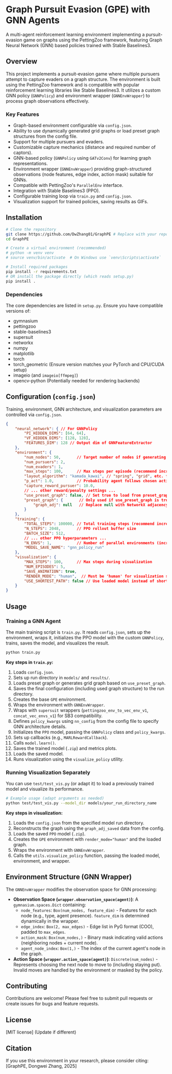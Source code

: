 # Graph Pursuit Evasion (GPE) with GNN Agents

A multi-agent reinforcement learning environment implementing a pursuit-evasion game on graphs using the PettingZoo framework, featuring Graph Neural Network (GNN) based policies trained with Stable Baselines3.

## Overview

This project implements a pursuit-evasion game where multiple pursuers attempt to capture evaders on a graph structure. The environment is built using the PettingZoo framework and is compatible with popular reinforcement learning libraries like Stable Baselines3. It utilizes a custom GNN policy (`GNNPolicy`) and environment wrapper (`GNNEnvWrapper`) to process graph observations effectively.

### Key Features

- Graph-based environment configurable via `config.json`.
- Ability to use dynamically generated grid graphs or load preset graph structures from the config file.
- Support for multiple pursuers and evaders.
- Customizable capture mechanics (distance and required number of captors).
- GNN-based policy (`GNNPolicy` using `GATv2Conv`) for learning graph representations.
- Environment wrapper (`GNNEnvWrapper`) providing graph-structured observations (node features, edge index, action mask) suitable for GNNs.
- Compatible with PettingZoo's `ParallelEnv` interface.
- Integration with Stable Baselines3 (PPO).
- Configurable training loop via `train.py` and `config.json`.
- Visualization support for trained policies, saving results as GIFs.

## Installation

```bash
# Clone the repository
git clone https://github.com/DwZhang01/GraphPE # Replace with your repo URL if different
cd GraphPE

# Create a virtual environment (recommended)
# python -m venv venv
# source venv/bin/activate  # On Windows use `venv\Scripts\activate`

# Install required packages
pip install -r requirements.txt
# OR install the package directly (which reads setup.py)
pip install .
```

### Dependencies

The core dependencies are listed in `setup.py`. Ensure you have compatible versions of:

- gymnasium
- pettingzoo
- stable-baselines3
- supersuit
- networkx
- numpy
- matplotlib
- torch
- torch_geometric (Ensure version matches your PyTorch and CPU/CUDA setup)
- imageio (and `imageio[ffmpeg]`)
- opencv-python (Potentially needed for rendering backends)

## Configuration (`config.json`)

Training, environment, GNN architecture, and visualization parameters are controlled via `config.json`.

```json
{
    "neural_network": { // For GNNPolicy
        "PI_HIDDEN_DIMS": [64, 64],
        "VF_HIDDEN_DIMS": [128, 128],
        "FEATURES_DIM": 128 // Output dim of GNNFeatureExtractor
    },
    "environment": {
        "num_nodes": 50,       // Target number of nodes if generating graph
        "num_pursuers": 2,
        "num_evaders": 1,
        "max_steps": 100,      // Max steps per episode (recommend increasing)
        "layout_algorithm": "kamada_kawai", // "spring", "grid", etc. for rendering
        "p_act": 1.0,          // Probability agent follows chosen action
        "capture_reward_pursuer": 10.0,
        // ... other reward/penalty settings ...
        "use_preset_graph": false, // Set true to load from preset_graph
        "preset_graph": {       // Only used if use_preset_graph is true
            "graph_adj": null   // Replace null with NetworkX adjacency_data dict
        }
    },
    "training": {
        "TOTAL_STEPS": 100000, // Total training steps (recommend increasing)
        "N_STEPS": 2048,       // PPO rollout buffer size
        "BATCH_SIZE": 512,
        // ... other PPO hyperparameters ...
        "N_ENVS": 1,           // Number of parallel environments (increase if possible)
        "MODEL_SAVE_NAME": "gnn_policy_run"
    },
    "visualization": {
        "MAX_STEPS": 100,      // Max steps during visualization
        "NUM_EPISODES": 5,
        "SAVE_ANIMATION": true,
        "RENDER_MODE": "human",  // Must be 'human' for visualization script
        "USE_SHORTEST_PATH": false // Use loaded model instead of shortest path
    }
}
```

## Usage

### Training a GNN Agent

The main training script is `train.py`. It reads `config.json`, sets up the environment, wraps it, initializes the PPO model with the custom `GNNPolicy`, trains, saves the model, and visualizes the result.

```bash
python train.py
```

**Key steps in `train.py`:**

1. Loads `config.json`.
2. Sets up run directory in `models/` and `results/`.
3. Loads preset graph or generates grid graph based on `use_preset_graph`.
4. Saves the final configuration (including used graph structure) to the run directory.
5. Creates the base `GPE` environment.
6. Wraps the environment with `GNNEnvWrapper`.
7. Wraps with `supersuit` wrappers (`pettingzoo_env_to_vec_env_v1`, `concat_vec_envs_v1`) for SB3 compatibility.
8. Defines `policy_kwargs` using `nn_config` from the config file to specify GNN architecture details.
9. Initializes the `PPO` model, passing the `GNNPolicy` class and `policy_kwargs`.
10. Sets up callbacks (e.g., `MARLRewardCallback`).
11. Calls `model.learn()`.
12. Saves the trained model (`.zip`) and metrics plots.
13. Loads the saved model.
14. Runs visualization using the `visualize_policy` utility.

### Running Visualization Separately

You can use `test/test_vis.py` (or adapt it) to load a previously trained model and visualize its performance.

```bash
# Example usage (adapt arguments as needed)
python test/test_vis.py --model_dir models/your_run_directory_name
```

**Key steps in visualization:**

1. Loads the `config.json` from the specified model run directory.
2. Reconstructs the graph using the `graph_adj_saved` data from the config.
3. Loads the saved `PPO` model (`.zip`).
4. Creates the `GPE` environment with `render_mode="human"` and the loaded graph.
5. Wraps the environment with `GNNEnvWrapper`.
6. Calls the `utils.visualize_policy` function, passing the loaded model, environment, and wrapper.

## Environment Structure (GNN Wrapper)

The `GNNEnvWrapper` modifies the observation space for GNN processing:

- **Observation Space (`wrapper.observation_space(agent)`)**: A `gymnasium.spaces.Dict` containing:
  - `node_features`: `Box(num_nodes, feature_dim)` - Features for each node (e.g., type, agent presence). `feature_dim` is determined dynamically in the wrapper.
  - `edge_index`: `Box(2, max_edges)` - Edge list in PyG format (COO), padded to `max_edges`.
  - `action_mask`: `Box(num_nodes,)` - Binary mask indicating valid actions (neighboring nodes + current node).
  - `agent_node_index`: `Box(1,)` - The index of the current agent's node in the graph.
- **Action Space (`wrapper.action_space(agent)`)**: `Discrete(num_nodes)` - Represents choosing the next node to move to (including staying put). Invalid moves are handled by the environment or masked by the policy.

## Contributing

Contributions are welcome! Please feel free to submit pull requests or create issues for bugs and feature requests.

## License

[MIT license] (Update if different)

## Citation

If you use this environment in your research, please consider citing:
[GraphPE, Dongwei Zhang, 2025]
